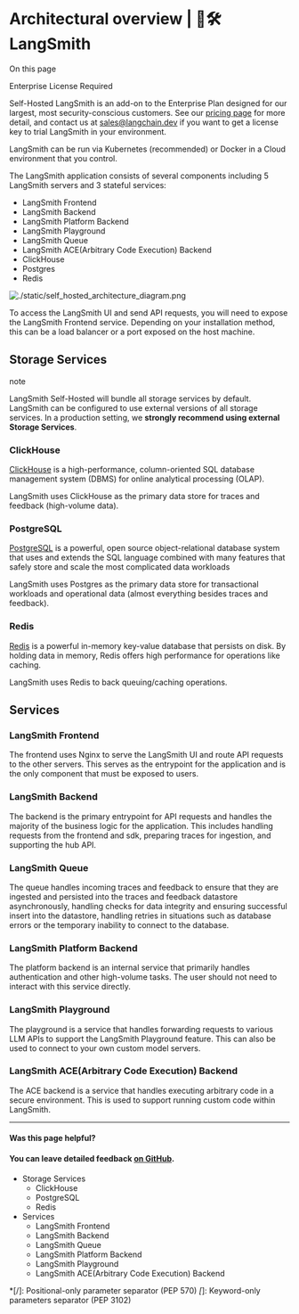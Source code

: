 # Architectural overview | 🦜️🛠️ LangSmith

On this page

Enterprise License Required

Self-Hosted LangSmith is an add-on to the Enterprise Plan designed for our largest, most security-conscious customers. See our [pricing page](https://www.langchain.com/pricing) for more detail, and contact us at [sales@langchain.dev](mailto:sales@langchain.dev) if you want to get a license key to trial LangSmith in your environment.

LangSmith can be run via Kubernetes (recommended) or Docker in a Cloud environment that you control.

The LangSmith application consists of several components including 5 LangSmith servers and 3 stateful services:

  * LangSmith Frontend
  * LangSmith Backend
  * LangSmith Platform Backend
  * LangSmith Playground
  * LangSmith Queue
  * LangSmith ACE(Arbitrary Code Execution) Backend
  * ClickHouse
  * Postgres
  * Redis

![./static/self_hosted_architecture_diagram.png](/assets/images/self_hosted_architecture_diagram-fbad3c8ee6b44e73b0eb451e003bab1b.png)

To access the LangSmith UI and send API requests, you will need to expose the LangSmith Frontend service. Depending on your installation method, this can be a load balancer or a port exposed on the host machine.

## Storage Services​

note

LangSmith Self-Hosted will bundle all storage services by default. LangSmith can be configured to use external versions of all storage services. In a production setting, we **strongly recommend using external Storage Services**.

### ClickHouse​

[ClickHouse](https://clickhouse.com/docs/en/intro) is a high-performance, column-oriented SQL database management system (DBMS) for online analytical processing (OLAP).

LangSmith uses ClickHouse as the primary data store for traces and feedback (high-volume data).

### PostgreSQL​

[PostgreSQL](https://www.postgresql.org/about/) is a powerful, open source object-relational database system that uses and extends the SQL language combined with many features that safely store and scale the most complicated data workloads

LangSmith uses Postgres as the primary data store for transactional workloads and operational data (almost everything besides traces and feedback).

### Redis​

[Redis](https://github.com/redis/redis) is a powerful in-memory key-value database that persists on disk. By holding data in memory, Redis offers high performance for operations like caching.

LangSmith uses Redis to back queuing/caching operations.

## Services​

### LangSmith Frontend​

The frontend uses Nginx to serve the LangSmith UI and route API requests to the other servers. This serves as the entrypoint for the application and is the only component that must be exposed to users.

### LangSmith Backend​

The backend is the primary entrypoint for API requests and handles the majority of the business logic for the application. This includes handling requests from the frontend and sdk, preparing traces for ingestion, and supporting the hub API.

### LangSmith Queue​

The queue handles incoming traces and feedback to ensure that they are ingested and persisted into the traces and feedback datastore asynchronously, handling checks for data integrity and ensuring successful insert into the datastore, handling retries in situations such as database errors or the temporary inability to connect to the database.

### LangSmith Platform Backend​

The platform backend is an internal service that primarily handles authentication and other high-volume tasks. The user should not need to interact with this service directly.

### LangSmith Playground​

The playground is a service that handles forwarding requests to various LLM APIs to support the LangSmith Playground feature. This can also be used to connect to your own custom model servers.

### LangSmith ACE(Arbitrary Code Execution) Backend​

The ACE backend is a service that handles executing arbitrary code in a secure environment. This is used to support running custom code within LangSmith.

* * *

#### Was this page helpful?

  

#### You can leave detailed feedback [on GitHub](https://github.com/langchain-ai/langsmith-docs/issues/new?title=DOC%3A+%3CPlease+write+a+comprehensive+title+after+the+%27DOC%3A+%27+prefix%3E).

  * Storage Services
    * ClickHouse
    * PostgreSQL
    * Redis
  * Services
    * LangSmith Frontend
    * LangSmith Backend
    * LangSmith Queue
    * LangSmith Platform Backend
    * LangSmith Playground
    * LangSmith ACE(Arbitrary Code Execution) Backend

  *[/]: Positional-only parameter separator (PEP 570)
  *[*]: Keyword-only parameters separator (PEP 3102)